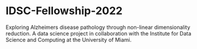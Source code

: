 # IDSC-Fellowship-2022
Exploring Alzheimers disease pathology through non-linear dimensionality reduction. A data science project in collaboration with the Institute for Data Science and Computing at the University of Miami. 
